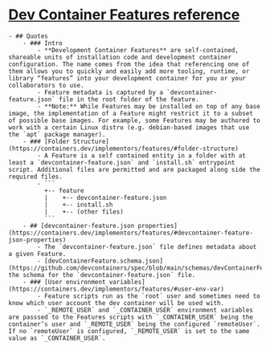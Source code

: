 # [Dev Container Features reference](https://containers.dev/implementors/features/)
	- ## Quotes
		- ### Intro
			- **Development Container Features** are self-contained, shareable units of installation code and development container configuration. The name comes from the idea that referencing one of them allows you to quickly and easily add more tooling, runtime, or library “features” into your development container for you or your collaborators to use.
			- Feature metadata is captured by a `devcontainer-feature.json` file in the root folder of the feature.
			- **Note:** While Features may be installed on top of any base image, the implementation of a Feature might restrict it to a subset of possible base images. For example, some Features may be authored to work with a certain Linux distro (e.g. debian-based images that use the `apt` package manager).
		- ### [Folder Structure](https://containers.dev/implementors/features/#folder-structure)
			- A Feature is a self contained entity in a folder with at least a `devcontainer-feature.json` and `install.sh` entrypoint script. Additional files are permitted and are packaged along side the required files.
			- ```
			  +-- feature
			  |    +-- devcontainer-feature.json
			  |    +-- install.sh
			  |    +-- (other files)
			  ```
		- ## [devcontainer-feature.json properties](https://containers.dev/implementors/features/#devcontainer-feature-json-properties)
			- The `devcontainer-feature.json` file defines metadata about a given Feature.
			- [devContainerFeature.schema.json](https://github.com/devcontainers/spec/blob/main/schemas/devContainerFeature.schema.json) defines the schema for the `devcontainer-feature.json` file.
		- ### [User environment variables](https://containers.dev/implementors/features/#user-env-var)
			- Feature scripts run as the `root` user and sometimes need to know which user account the dev container will be used with.
			- `_REMOTE_USER` and `_CONTAINER_USER` environment variables are passsed to the Features scripts with `_CONTAINER_USER` being the container’s user and `_REMOTE_USER` being the configured `remoteUser`. If no `remoteUser` is configured, `_REMOTE_USER` is set to the same value as `_CONTAINER_USER`.